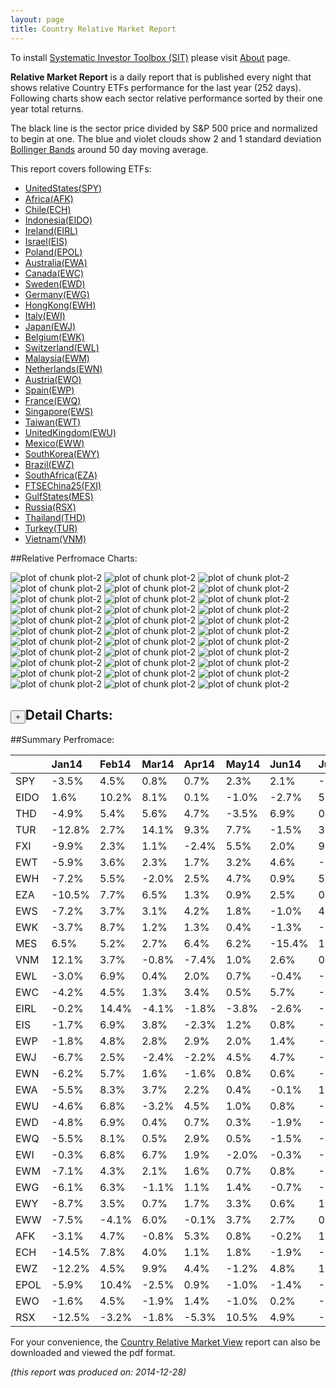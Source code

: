 ```yaml
---
layout: page
title: Country Relative Market Report
---
```



To install [Systematic Investor Toolbox (SIT)](https://github.com/systematicinvestor/SIT) please visit [About](/about) page.





**Relative Market Report** is a daily report that is published every night 
that shows relative Country ETFs performance 
for the last year (252 days). Following charts show each sector relative 
performance sorted by their one year total returns. 

The black line is the sector price divided by S&P 500 price and normalized to begin at one. 
The blue and violet clouds show 2 and 1 standard deviation 
[Bollinger Bands](http://en.wikipedia.org/wiki/Bollinger_Bands)
around 50 day moving average. 

This report covers following ETFs:

* [UnitedStates(SPY)](http://finance.yahoo.com/q/hl?s=SPY)
* [Africa(AFK)](http://finance.yahoo.com/q/hl?s=AFK)
* [Chile(ECH)](http://finance.yahoo.com/q/hl?s=ECH)
* [Indonesia(EIDO)](http://finance.yahoo.com/q/hl?s=EIDO)
* [Ireland(EIRL)](http://finance.yahoo.com/q/hl?s=EIRL)
* [Israel(EIS)](http://finance.yahoo.com/q/hl?s=EIS)
* [Poland(EPOL)](http://finance.yahoo.com/q/hl?s=EPOL)
* [Australia(EWA)](http://finance.yahoo.com/q/hl?s=EWA)
* [Canada(EWC)](http://finance.yahoo.com/q/hl?s=EWC)
* [Sweden(EWD)](http://finance.yahoo.com/q/hl?s=EWD)
* [Germany(EWG)](http://finance.yahoo.com/q/hl?s=EWG)
* [HongKong(EWH)](http://finance.yahoo.com/q/hl?s=EWH)
* [Italy(EWI)](http://finance.yahoo.com/q/hl?s=EWI)
* [Japan(EWJ)](http://finance.yahoo.com/q/hl?s=EWJ)
* [Belgium(EWK)](http://finance.yahoo.com/q/hl?s=EWK)
* [Switzerland(EWL)](http://finance.yahoo.com/q/hl?s=EWL)
* [Malaysia(EWM)](http://finance.yahoo.com/q/hl?s=EWM)
* [Netherlands(EWN)](http://finance.yahoo.com/q/hl?s=EWN)
* [Austria(EWO)](http://finance.yahoo.com/q/hl?s=EWO)
* [Spain(EWP)](http://finance.yahoo.com/q/hl?s=EWP)
* [France(EWQ)](http://finance.yahoo.com/q/hl?s=EWQ)
* [Singapore(EWS)](http://finance.yahoo.com/q/hl?s=EWS)
* [Taiwan(EWT)](http://finance.yahoo.com/q/hl?s=EWT)
* [UnitedKingdom(EWU)](http://finance.yahoo.com/q/hl?s=EWU)
* [Mexico(EWW)](http://finance.yahoo.com/q/hl?s=EWW)
* [SouthKorea(EWY)](http://finance.yahoo.com/q/hl?s=EWY)
* [Brazil(EWZ)](http://finance.yahoo.com/q/hl?s=EWZ)
* [SouthAfrica(EZA)](http://finance.yahoo.com/q/hl?s=EZA)
* [FTSEChina25(FXI)](http://finance.yahoo.com/q/hl?s=FXI)
* [GulfStates(MES)](http://finance.yahoo.com/q/hl?s=MES)
* [Russia(RSX)](http://finance.yahoo.com/q/hl?s=RSX)
* [Thailand(THD)](http://finance.yahoo.com/q/hl?s=THD)
* [Turkey(TUR)](http://finance.yahoo.com/q/hl?s=TUR)
* [Vietnam(VNM)](http://finance.yahoo.com/q/hl?s=VNM)


##Relative Perfromace Charts:
    


![plot of chunk plot-2](/public/images/Tool-Country-Relative-Market/plot-2-1.png) ![plot of chunk plot-2](/public/images/Tool-Country-Relative-Market/plot-2-2.png) ![plot of chunk plot-2](/public/images/Tool-Country-Relative-Market/plot-2-3.png) ![plot of chunk plot-2](/public/images/Tool-Country-Relative-Market/plot-2-4.png) ![plot of chunk plot-2](/public/images/Tool-Country-Relative-Market/plot-2-5.png) ![plot of chunk plot-2](/public/images/Tool-Country-Relative-Market/plot-2-6.png) ![plot of chunk plot-2](/public/images/Tool-Country-Relative-Market/plot-2-7.png) ![plot of chunk plot-2](/public/images/Tool-Country-Relative-Market/plot-2-8.png) ![plot of chunk plot-2](/public/images/Tool-Country-Relative-Market/plot-2-9.png) ![plot of chunk plot-2](/public/images/Tool-Country-Relative-Market/plot-2-10.png) ![plot of chunk plot-2](/public/images/Tool-Country-Relative-Market/plot-2-11.png) ![plot of chunk plot-2](/public/images/Tool-Country-Relative-Market/plot-2-12.png) ![plot of chunk plot-2](/public/images/Tool-Country-Relative-Market/plot-2-13.png) ![plot of chunk plot-2](/public/images/Tool-Country-Relative-Market/plot-2-14.png) ![plot of chunk plot-2](/public/images/Tool-Country-Relative-Market/plot-2-15.png) ![plot of chunk plot-2](/public/images/Tool-Country-Relative-Market/plot-2-16.png) ![plot of chunk plot-2](/public/images/Tool-Country-Relative-Market/plot-2-17.png) ![plot of chunk plot-2](/public/images/Tool-Country-Relative-Market/plot-2-18.png) ![plot of chunk plot-2](/public/images/Tool-Country-Relative-Market/plot-2-19.png) ![plot of chunk plot-2](/public/images/Tool-Country-Relative-Market/plot-2-20.png) ![plot of chunk plot-2](/public/images/Tool-Country-Relative-Market/plot-2-21.png) ![plot of chunk plot-2](/public/images/Tool-Country-Relative-Market/plot-2-22.png) ![plot of chunk plot-2](/public/images/Tool-Country-Relative-Market/plot-2-23.png) ![plot of chunk plot-2](/public/images/Tool-Country-Relative-Market/plot-2-24.png) ![plot of chunk plot-2](/public/images/Tool-Country-Relative-Market/plot-2-25.png) ![plot of chunk plot-2](/public/images/Tool-Country-Relative-Market/plot-2-26.png) ![plot of chunk plot-2](/public/images/Tool-Country-Relative-Market/plot-2-27.png) ![plot of chunk plot-2](/public/images/Tool-Country-Relative-Market/plot-2-28.png) ![plot of chunk plot-2](/public/images/Tool-Country-Relative-Market/plot-2-29.png) ![plot of chunk plot-2](/public/images/Tool-Country-Relative-Market/plot-2-30.png) ![plot of chunk plot-2](/public/images/Tool-Country-Relative-Market/plot-2-31.png) ![plot of chunk plot-2](/public/images/Tool-Country-Relative-Market/plot-2-32.png) ![plot of chunk plot-2](/public/images/Tool-Country-Relative-Market/plot-2-33.png) 

<input type="button" value="+">Detail Charts:
---
    




<div markdown="1" style="display:none;">
    


![plot of chunk plot-2](/public/images/Tool-Country-Relative-Market/plot-2-34.png) ![plot of chunk plot-2](/public/images/Tool-Country-Relative-Market/plot-2-35.png) ![plot of chunk plot-2](/public/images/Tool-Country-Relative-Market/plot-2-36.png) ![plot of chunk plot-2](/public/images/Tool-Country-Relative-Market/plot-2-37.png) ![plot of chunk plot-2](/public/images/Tool-Country-Relative-Market/plot-2-38.png) ![plot of chunk plot-2](/public/images/Tool-Country-Relative-Market/plot-2-39.png) ![plot of chunk plot-2](/public/images/Tool-Country-Relative-Market/plot-2-40.png) ![plot of chunk plot-2](/public/images/Tool-Country-Relative-Market/plot-2-41.png) ![plot of chunk plot-2](/public/images/Tool-Country-Relative-Market/plot-2-42.png) ![plot of chunk plot-2](/public/images/Tool-Country-Relative-Market/plot-2-43.png) ![plot of chunk plot-2](/public/images/Tool-Country-Relative-Market/plot-2-44.png) ![plot of chunk plot-2](/public/images/Tool-Country-Relative-Market/plot-2-45.png) ![plot of chunk plot-2](/public/images/Tool-Country-Relative-Market/plot-2-46.png) ![plot of chunk plot-2](/public/images/Tool-Country-Relative-Market/plot-2-47.png) ![plot of chunk plot-2](/public/images/Tool-Country-Relative-Market/plot-2-48.png) ![plot of chunk plot-2](/public/images/Tool-Country-Relative-Market/plot-2-49.png) ![plot of chunk plot-2](/public/images/Tool-Country-Relative-Market/plot-2-50.png) ![plot of chunk plot-2](/public/images/Tool-Country-Relative-Market/plot-2-51.png) ![plot of chunk plot-2](/public/images/Tool-Country-Relative-Market/plot-2-52.png) ![plot of chunk plot-2](/public/images/Tool-Country-Relative-Market/plot-2-53.png) ![plot of chunk plot-2](/public/images/Tool-Country-Relative-Market/plot-2-54.png) ![plot of chunk plot-2](/public/images/Tool-Country-Relative-Market/plot-2-55.png) ![plot of chunk plot-2](/public/images/Tool-Country-Relative-Market/plot-2-56.png) ![plot of chunk plot-2](/public/images/Tool-Country-Relative-Market/plot-2-57.png) ![plot of chunk plot-2](/public/images/Tool-Country-Relative-Market/plot-2-58.png) ![plot of chunk plot-2](/public/images/Tool-Country-Relative-Market/plot-2-59.png) ![plot of chunk plot-2](/public/images/Tool-Country-Relative-Market/plot-2-60.png) ![plot of chunk plot-2](/public/images/Tool-Country-Relative-Market/plot-2-61.png) ![plot of chunk plot-2](/public/images/Tool-Country-Relative-Market/plot-2-62.png) ![plot of chunk plot-2](/public/images/Tool-Country-Relative-Market/plot-2-63.png) ![plot of chunk plot-2](/public/images/Tool-Country-Relative-Market/plot-2-64.png) ![plot of chunk plot-2](/public/images/Tool-Country-Relative-Market/plot-2-65.png) ![plot of chunk plot-2](/public/images/Tool-Country-Relative-Market/plot-2-66.png) ![plot of chunk plot-2](/public/images/Tool-Country-Relative-Market/plot-2-67.png) 

</div>
    




##Summary Perfromace:
    




|     |Jan14  |Feb14  |Mar14  |Apr14  |May14  |Jun14  |Jul14  |Aug14  |Sep14  |Oct14  |Nov14  |Dec14  |Total  |
|:----|:------|:------|:------|:------|:------|:------|:------|:------|:------|:------|:------|:------|:------|
|SPY  | -3.5% |  4.5% |  0.8% |  0.7% |  2.3% |  2.1% | -1.3% |  3.9% | -1.4% |  2.4% |  2.7% |  1.2% | 15.1% |
|EIDO |  1.6% | 10.2% |  8.1% |  0.1% | -1.0% | -2.7% |  5.2% |  3.6% | -5.3% |  1.3% | -0.2% | -0.1% | 21.7% |
|THD  | -4.9% |  5.4% |  5.6% |  4.7% | -3.5% |  6.9% |  0.9% |  7.2% |  0.4% | -0.8% |  0.2% | -5.9% | 16.1% |
|TUR  |-12.8% |  2.7% | 14.1% |  9.3% |  7.7% | -1.5% |  3.3% | -3.4% |-11.5% | 10.1% |  6.7% | -5.8% | 15.8% |
|FXI  | -9.9% |  2.3% |  1.1% | -2.4% |  5.5% |  2.0% |  9.2% |  0.0% | -5.4% |  4.3% |  1.7% |  4.0% | 11.6% |
|EWT  | -5.9% |  3.6% |  2.3% |  1.7% |  3.2% |  4.6% | -0.3% |  4.9% | -7.5% |  2.9% |  0.6% | -3.1% |  6.3% |
|EWH  | -7.2% |  5.5% | -2.0% |  2.5% |  4.7% |  0.9% |  5.4% | -0.7% | -6.9% |  6.3% |  0.3% | -3.4% |  4.3% |
|EZA  |-10.5% |  7.7% |  6.5% |  1.3% |  0.9% |  2.5% |  0.6% |  2.1% | -9.1% |  6.6% | -0.4% | -3.7% |  2.6% |
|EWS  | -7.2% |  3.7% |  3.1% |  4.2% |  1.8% | -1.0% |  4.0% | -0.7% | -4.5% | -0.5% |  1.0% | -0.5% |  2.7% |
|EWK  | -3.7% |  8.7% |  1.2% |  1.3% |  0.4% | -1.3% | -2.7% |  1.6% | -4.0% | -1.5% |  3.7% | -0.2% |  2.8% |
|MES  |  6.5% |  5.2% |  2.7% |  6.4% |  6.2% |-15.4% | 10.4% |  0.4% |  2.4% | -5.5% | -2.5% |-10.6% |  3.0% |
|VNM  | 12.1% |  3.7% | -0.8% | -7.4% |  1.0% |  2.6% |  0.6% | 10.4% | -5.2% | -2.4% | -4.4% | -6.8% |  1.3% |
|EWL  | -3.0% |  6.9% |  0.4% |  2.0% |  0.7% | -0.4% | -4.4% |  2.5% | -3.3% | -0.4% |  2.5% | -2.4% |  0.4% |
|EWC  | -4.2% |  4.5% |  1.3% |  3.4% |  0.5% |  5.7% | -0.2% |  2.2% | -6.6% | -2.5% |  0.1% | -2.2% |  1.2% |
|EIRL | -0.2% | 14.4% | -4.1% | -1.8% | -3.8% | -2.6% | -3.3% |  1.8% | -2.3% | -3.3% |  6.0% |  0.5% |  0.0% |
|EIS  | -1.7% |  6.9% |  3.8% | -2.3% |  1.2% |  0.8% | -0.9% | -1.9% |  0.3% | -4.0% | -0.8% | -2.1% | -1.3% |
|EWP  | -1.8% |  4.8% |  2.8% |  2.9% |  2.0% |  1.4% | -4.5% | -1.0% | -4.0% | -2.8% |  2.1% | -3.6% | -2.2% |
|EWJ  | -6.7% |  2.5% | -2.4% | -2.2% |  4.5% |  4.7% | -0.3% | -1.7% | -0.3% |  2.5% | -3.6% |  0.1% | -3.5% |
|EWN  | -6.2% |  5.7% |  1.6% | -1.6% |  0.8% |  0.6% | -5.8% |  2.0% | -1.9% | -1.6% |  4.8% | -1.7% | -3.8% |
|EWA  | -5.5% |  8.3% |  3.7% |  2.2% |  0.4% | -0.1% |  1.7% |  2.1% |-11.9% |  6.3% | -7.1% | -3.0% | -4.6% |
|EWU  | -4.6% |  6.8% | -3.2% |  4.5% |  1.0% |  0.8% | -2.4% |  0.8% | -5.7% | -1.9% |  0.1% | -1.3% | -5.6% |
|EWD  | -4.8% |  6.9% |  0.4% |  0.7% |  0.3% | -1.9% | -3.3% | -0.2% | -2.8% | -0.5% |  1.8% | -3.5% | -7.1% |
|EWQ  | -5.5% |  8.1% |  0.5% |  2.9% |  0.5% | -1.5% | -6.6% |  1.2% | -3.7% | -3.8% |  3.0% | -2.5% | -8.0% |
|EWI  | -0.3% |  6.8% |  6.7% |  1.9% | -2.0% | -0.3% | -6.0% | -2.3% | -1.8% | -5.0% | -0.1% | -4.9% | -7.9% |
|EWM  | -7.1% |  4.3% |  2.1% |  1.6% |  0.7% |  0.8% | -0.6% |  1.7% | -4.1% | -0.2% | -5.1% | -4.9% |-10.9% |
|EWG  | -6.1% |  6.3% | -1.1% |  1.1% |  1.4% | -0.7% | -6.8% | -0.8% | -4.2% | -1.7% |  5.7% | -2.1% | -9.5% |
|EWY  | -8.7% |  3.5% |  0.7% |  1.7% |  3.3% |  0.6% |  1.7% |  0.5% | -8.9% | -3.1% | -3.0% | -0.6% |-12.6% |
|EWW  | -7.5% | -4.1% |  6.0% | -0.1% |  3.7% |  2.7% |  0.8% |  5.0% | -4.2% | -0.4% | -4.6% | -8.5% |-11.8% |
|AFK  | -3.1% |  4.7% | -0.8% |  5.3% |  0.8% | -0.2% |  1.4% |  0.7% | -6.8% | -5.9% | -3.5% | -7.0% |-14.2% |
|ECH  |-14.5% |  7.8% |  4.0% |  1.1% |  1.8% | -1.9% | -4.1% | -0.3% | -1.6% |  0.0% | -2.3% | -4.7% |-15.2% |
|EWZ  |-12.2% |  4.5% |  9.9% |  4.4% | -1.2% |  4.8% |  1.5% | 10.7% |-19.1% | -0.5% | -3.2% |-11.7% |-15.7% |
|EPOL | -5.9% | 10.4% | -2.5% |  0.9% | -1.0% | -1.4% | -6.1% |  1.4% |  1.7% | -3.2% | -1.9% | -8.7% |-16.4% |
|EWO  | -1.6% |  4.5% | -1.9% |  1.4% | -1.0% |  0.2% | -8.8% | -1.9% | -8.0% | -0.2% |  1.4% | -4.6% |-19.2% |
|RSX  |-12.5% | -3.2% | -1.8% | -5.3% | 10.5% |  4.9% | -8.7% | -0.6% | -6.3% | -1.8% |-10.9% |-14.7% |-42.2% |
    


For your convenience, the 
[Country Relative Market View](/public/images/Tool-Country-Relative-Market/rel.market.view.Country.pdf)
report can also be downloaded and viewed the pdf format.



*(this report was produced on: 2014-12-28)*
